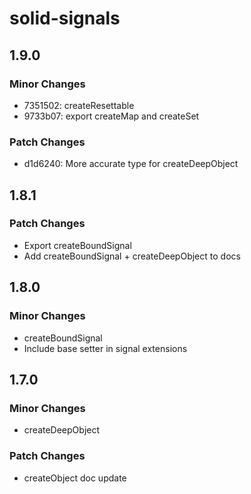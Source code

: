 # solid-signals

## 1.9.0

### Minor Changes

- 7351502: createResettable
- 9733b07: export createMap and createSet

### Patch Changes

- d1d6240: More accurate type for createDeepObject

## 1.8.1

### Patch Changes

- Export createBoundSignal
- Add createBoundSignal + createDeepObject to docs

## 1.8.0

### Minor Changes

- createBoundSignal
- Include base setter in signal extensions

## 1.7.0

### Minor Changes

- createDeepObject

### Patch Changes

- createObject doc update
